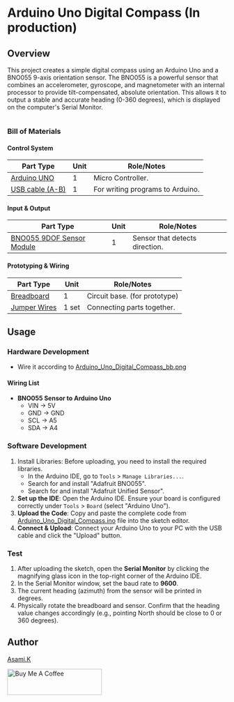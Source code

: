 # Arduino Uno Digital Compass (In production)

## Overview

This project creates a simple digital compass using an Arduino Uno and a BNO055 9-axis orientation sensor. The BNO055 is a powerful sensor that combines an accelerometer, gyroscope, and magnetometer with an internal processor to provide tilt-compensated, absolute orientation. This allows it to output a stable and accurate heading (0-360 degrees), which is displayed on the computer's Serial Monitor.

![]()


### Bill of Materials

#### Control System

| Part Type                                  | Unit | Role/Notes                       |
| ------------------------------------------ | ---- | -------------------------------- |
| [Arduino UNO](https://amzn.to/44nRXEA)     | 1    | Micro Controller.                |
| [USB cable (A-B)](https://amzn.to/407P2xg) | 1    | For writing programs to Arduino. |


#### Input & Output

| Part Type                                            | Unit | Role/Notes                     |
| ---------------------------------------------------- | ---- | ------------------------------ |
| [BNO055 9DOF Sensor Module](https://amzn.to/3H3PAOx) | 1    | Sensor that detects direction. |


#### Prototyping & Wiring

| Part Type                                               | Unit  | Role/Notes                                        |
| ------------------------------------------------------- | ----- | ------------------------------------------------- |
| [Breadboard](https://amzn.to/40bMzlk)   | 1     | Circuit base. (for prototype) |
| [Jumper Wires](https://amzn.to/45voWYC) | 1 set | Connecting parts together.    |


## Usage

### Hardware Development

-  Wire it according to [Arduino_Uno_Digital_Compass_bb.png](https://github.com/asamiile/diy-electronics/blob/main/Arduino_Uno_Digital_Compass/diagrams/Arduino_Uno_Digital_Compass_bb.png)


#### Wiring List

- **BNO055 Sensor to Arduino Uno**
  - VIN → 5V
  - GND → GND
  - SCL → A5
  - SDA → A4


### Software Development

1. Install Libraries: Before uploading, you need to install the required libraries.
   - In the Arduino IDE, go to `Tools` > `Manage Libraries...`.
   - Search for and install "Adafruit BNO055".
   - Search for and install "Adafruit Unified Sensor".
2. **Set up the IDE**: Open the Arduino IDE. Ensure your board is configured correctly under `Tools` > `Board` (select "Arduino Uno").
3. **Upload the Code**: Copy and paste the complete code from [Arduino_Uno_Digital_Compass.ino](Arduino_Uno_Digital_Compass/sketch/sketch_jul4a/Arduino_Uno_Digital_Compass/Arduino_Uno_Digital_Compass.ino)  file into the sketch editor.
4. **Connect & Upload**: Connect your Arduino Uno to your PC with the USB cable and click the "Upload" button.


### Test

1. After uploading the sketch, open the **Serial Monitor** by clicking the magnifying glass icon in the top-right corner of the Arduino IDE.
2. In the Serial Monitor window, set the baud rate to **9600**.
3. The current heading (azimuth) from the sensor will be printed in degrees.
4. Physically rotate the breadboard and sensor. Confirm that the heading value changes accordingly (e.g., pointing North should be close to 0 or 360 degrees).


## Author

[Asami.K](https://asami.tokyo/)

<a href="https://www.buymeacoffee.com/asamiile" target="_blank"><img src="https://cdn.buymeacoffee.com/buttons/v2/default-yellow.png" alt="Buy Me A Coffee" style="height: 60px !important;width: 217px !important;" ></a>
